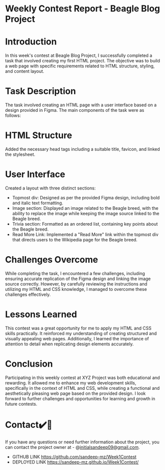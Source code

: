 # Weekly Contest Report - Beagle Blog Project
# Introduction
In this week's contest at Beagle Blog Project, I successfully completed a task that involved creating my first HTML project. 
The objective was to build a web page with specific requirements related to HTML structure, styling, and content layout.

# Task Description
The task involved creating an HTML page with a user interface based on a design provided in Figma. 
The main components of the task were as follows:

# HTML Structure
Added the necessary head tags including a suitable title, favicon, and linked the stylesheet.

# User Interface
Created a layout with three distinct sections:
- Topmost div: Designed as per the provided Figma design, including bold and italic text formatting.
- Image section: Displayed an image related to the Beagle breed, with the ability to replace the image while keeping the image source linked to the Beagle breed.
- Trivia section: Formatted as an ordered list, containing key points about the Beagle breed.
- Read More Link: Implemented a "Read More" link within the topmost div that directs users to the Wikipedia page for the Beagle breed.

# Challenges Overcome
While completing the task, I encountered a few challenges, including ensuring accurate replication of the Figma design and linking the image source correctly. However, by carefully reviewing the instructions and utilizing my HTML and CSS knowledge, I managed to overcome these challenges effectively.

# Lessons Learned
This contest was a great opportunity for me to apply my HTML and CSS skills practically. It reinforced my understanding of creating structured and visually appealing web pages. Additionally, I learned the importance of attention to detail when replicating design elements accurately.

# Conclusion
Participating in this weekly contest at XYZ Project was both educational and rewarding. It allowed me to enhance my web development skills, specifically in the context of HTML and CSS, while creating a functional and aesthetically pleasing web page based on the provided design. I look forward to further challenges and opportunities for learning and growth in future contests.

#  Contact✔️🔴
If you have any questions or need further information about the project, you can contact the project owner at - @initialsandeep09@gmail.com.
- GITHUB LINK https://github.com/sandeep-mz/Week1Contest
- DEPLOYED LINK https://sandeep-mz.github.io/Week1Contest/
